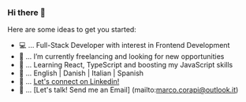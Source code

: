 ### Hi there 👋

Here are some ideas to get you started:
- 💻 ... Full-Stack Developer with interest in Frontend Development 
- 🔭 ... I’m currently freelancing and looking for new opportunities
- 🌱 ... Learning React, TypeScript and boosting my JavaScript skills
- 💬 ... English | Danish | Italian | Spanish
- 👋 ... [Let's connect on Linkedin!](https://www.linkedin.com/in/marco-corapi/)
- 📧 ... [Let's talk! Send me an Email] (mailto:marco.corapi@outlook.it)

